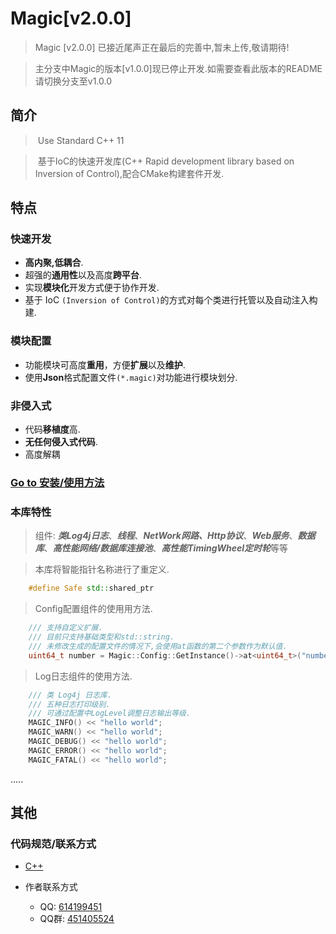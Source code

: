 # Magic[v2.0.0]

>Magic [v2.0.0] 已接近尾声正在最后的完善中,暂未上传,敬请期待!

>主分支中Magic的版本[v1.0.0]现已停止开发.如需要查看此版本的README请切换分支至v1.0.0

## 简介

> ​		Use Standard C++ 11

> ​		基于IoC的快速开发库(C++ Rapid development library based on Inversion of Control),配合CMake构建套件开发.

## 特点

### 快速开发

- **高内聚,低耦合**.
- 超强的**通用性**以及高度**跨平台**.
- 实现**模块化**开发方式便于协作开发.
- 基于 IoC `(Inversion of Control)`的方式对每个类进行托管以及自动注入构建.

### 模块配置

- 功能模块可高度**重用**，方便**扩展**以及**维护**.
- 使用**Json**格式配置文件`(*.magic)`对功能进行模块划分.

### 非侵入式

- 代码**移植度**高.
- **无任何侵入式代码**.
- 高度解耦
### [Go to 安装/使用方法](/)
### 本库特性
> 组件: ***类Log4j日志***、***线程***、***NetWork网路、Http协议***、***Web服务***、***数据库***、***高性能网络/数据库连接池***、***高性能TimingWheel定时轮***等等

> 本库将智能指针名称进行了重定义.
```c++
    #define Safe std::shared_ptr
```
> Config配置组件的使用用方法.
```c++
    /// 支持自定义扩展.
    /// 目前只支持基础类型和std::string.
    /// 未修改生成的配置文件的情况下,会使用at函数的第二个参数作为默认值.
    uint64_t number = Magic::Config::GetInstance()->at<uint64_t>("number", 24);
```
>Log日志组件的使用方法.
```c++
    /// 类 Log4j 日志库.
    /// 五种日志打印级别.
    /// 可通过配置中LogLevel调整日志输出等级.
    MAGIC_INFO() << "hello world";
    MAGIC_WARN() << "hello world";
    MAGIC_DEBUG() << "hello world";
    MAGIC_ERROR() << "hello world";
    MAGIC_FATAL() << "hello world";
```
.....
## 其他

### 代码规范/联系方式
  - [C++](http://note.youdao.com/noteshare?id=0975fd51d320c1cd7bc0cbaab6d39e59&sub=AC10B1CBC6744F92B2B8A3F26DC47918)
- 作者联系方式

  - QQ: [614199451](http://wpa.qq.com/msgrd?v=3&uin=614199451&site=qq&menu=yes)
  - QQ群: [451405524](https://qm.qq.com/cgi-bin/qm/qr?k=qsjCo88_9j8cPCwkgzRzaIKfCyXU98VH&jump_from=webapi)
